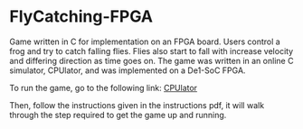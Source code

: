 # FlyCatching-FPGA
Game written in C for implementation on an FPGA board. Users control a frog and try to catch falling flies. Flies also start to fall with increase velocity and differing direction as time goes on.
The game was written in an online C simulator, CPUlator, and was implemented on a De1-SoC FPGA.

To run the game, go to the following link:
[CPUlator](https://cpulator.01xz.net/?sys=arm-de1soc)

Then, follow the instructions given in the instructions pdf, it will walk through the step required to get the game up and running.
